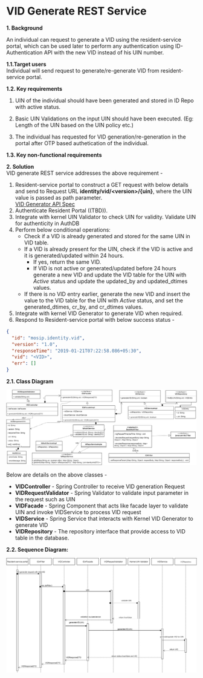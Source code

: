 # VID Generate REST Service


**1. Background**

An individual can request to generate a VID using the resident-service portal, which can be used later to perform any authentication using ID-Authentication API with the new VID instead of his UIN number.

 **1.1.Target users**  
Individual will send request to generate/re-generate VID from resident-service portal.


 **1.2. Key requirements**   
1. UIN of the individual should have been generated and stored in ID Repo with active status.

2. Basic UIN Validations on the input UIN should have been executed. (Eg: Length of the UIN based on the UIN policy etc.)

3. The individual has requested for VID generation/re-generation in the portal after OTP based authetication of the individual.

 **1.3. Key non-functional requirements**   
<TBD>

**2. Solution**   
VID generate REST service addresses the above requirement -  

1.	Resident-service portal to construct a GET request with below details and send to Request URL **identity/vid/&lt;version&gt;/{uin}**, where the UIN value is passed as path parameter.<br>
[VID Generator API Spec](https://github.com/mosip/mosip/wiki/ID-Authentication-APIs#5-vid-generator) 
2.	Authenticate Resident Portal ((TBD)).
3.	Integrate with kernel UIN Validator to check UIN for validity. Validate UIN for authenticity in AuthDB
4.  Perform below conditional operations:
	- Check if a VID is already generated and stored for the same UIN in VID table. 
	- If a VID is already present for the UIN, check if the VID is active and it is generated/updated within 24 hours. 
		- If yes, return the same VID. 
		- If VID is not active or generated/updated before 24 hours generate a new VID and update the VID table for the UIN with *Active* status and update the updated_by and updated_dtimes values. 
     - If there is no VID entry earlier, generate the new VID and insert the value to the VID table for the UIN with *Active* status, and set the generated_dtimes, cr_by, and cr_dtimes values.
5.  Integrate with kernel VID Generator to generate VID when required.
6.	Respond to Resident-service portal with below success status - 

```JSON
{
  "id": "mosip.identity.vid",
  "version": "1.0",
  "responseTime": "2019-01-21T07:22:58.086+05:30",
  "vid": "<VID>",
  "err": []
}
```

**2.1. Class Diagram**

![VID Request class diagram](_images/VID_Request_Class_Diagram.png)

Below are details on the above classes -
-	**VIDController** - Spring Controller to receive VID generation Request
-	**VIDRequestValidator** - Spring Validator to validate input parameter in the request such as UIN
-	**VIDFacade** - Spring Component that acts like facade layer to validate UIN and invoke VIDService to process VID request
-	**VIDService** - Spring Service that interacts with Kernel VID Generator to generate VID
-	**VIDRepository** - The repository interface that provide access to VID table in the database.


**2.2. Sequence Diagram:**

![VID Request Sequence diagram](_images/VID_Request_Sequence_Diagram.png)
